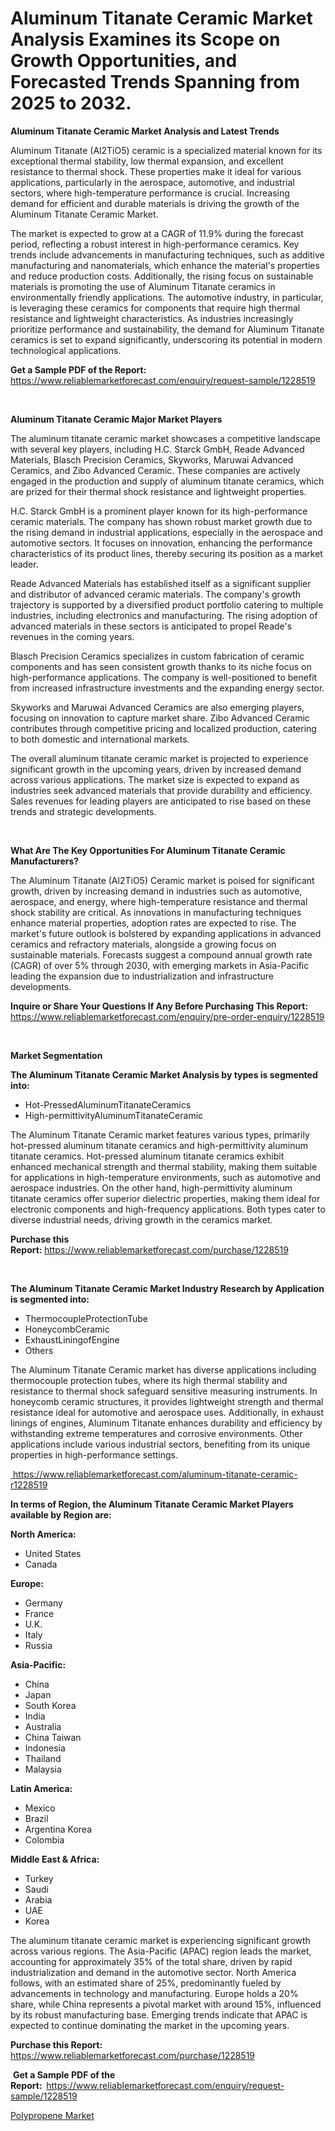 <p><h1>Aluminum Titanate Ceramic Market Analysis Examines its Scope on Growth Opportunities, and Forecasted Trends Spanning from 2025 to 2032.</h1></p><p><strong>Aluminum Titanate Ceramic Market Analysis and Latest Trends</strong></p>
<p><p>Aluminum Titanate (Al2TiO5) ceramic is a specialized material known for its exceptional thermal stability, low thermal expansion, and excellent resistance to thermal shock. These properties make it ideal for various applications, particularly in the aerospace, automotive, and industrial sectors, where high-temperature performance is crucial. Increasing demand for efficient and durable materials is driving the growth of the Aluminum Titanate Ceramic Market.</p><p>The market is expected to grow at a CAGR of 11.9% during the forecast period, reflecting a robust interest in high-performance ceramics. Key trends include advancements in manufacturing techniques, such as additive manufacturing and nanomaterials, which enhance the material's properties and reduce production costs. Additionally, the rising focus on sustainable materials is promoting the use of Aluminum Titanate ceramics in environmentally friendly applications. The automotive industry, in particular, is leveraging these ceramics for components that require high thermal resistance and lightweight characteristics. As industries increasingly prioritize performance and sustainability, the demand for Aluminum Titanate ceramics is set to expand significantly, underscoring its potential in modern technological applications.</p></p>
<p><strong>Get a Sample PDF of the Report:&nbsp;</strong> <a href="https://www.reliablemarketforecast.com/enquiry/request-sample/1228519?utm_campaign=2932&utm_medium=2&utm_source=Github&utm_content=ia&utm_term=31032025&utm_id=aluminum-titanate-ceramic">https://www.reliablemarketforecast.com/enquiry/request-sample/1228519</a></p>
<p>&nbsp;</p>
<p><strong>Aluminum Titanate Ceramic Major Market Players</strong></p>
<p><p>The aluminum titanate ceramic market showcases a competitive landscape with several key players, including H.C. Starck GmbH, Reade Advanced Materials, Blasch Precision Ceramics, Skyworks, Maruwai Advanced Ceramics, and Zibo Advanced Ceramic. These companies are actively engaged in the production and supply of aluminum titanate ceramics, which are prized for their thermal shock resistance and lightweight properties.</p><p>H.C. Starck GmbH is a prominent player known for its high-performance ceramic materials. The company has shown robust market growth due to the rising demand in industrial applications, especially in the aerospace and automotive sectors. It focuses on innovation, enhancing the performance characteristics of its product lines, thereby securing its position as a market leader.</p><p>Reade Advanced Materials has established itself as a significant supplier and distributor of advanced ceramic materials. The company's growth trajectory is supported by a diversified product portfolio catering to multiple industries, including electronics and manufacturing. The rising adoption of advanced materials in these sectors is anticipated to propel Reade's revenues in the coming years.</p><p>Blasch Precision Ceramics specializes in custom fabrication of ceramic components and has seen consistent growth thanks to its niche focus on high-performance applications. The company is well-positioned to benefit from increased infrastructure investments and the expanding energy sector.</p><p>Skyworks and Maruwai Advanced Ceramics are also emerging players, focusing on innovation to capture market share. Zibo Advanced Ceramic contributes through competitive pricing and localized production, catering to both domestic and international markets.</p><p>The overall aluminum titanate ceramic market is projected to experience significant growth in the upcoming years, driven by increased demand across various applications. The market size is expected to expand as industries seek advanced materials that provide durability and efficiency. Sales revenues for leading players are anticipated to rise based on these trends and strategic developments.</p></p>
<p>&nbsp;</p>
<p><strong>What Are The Key Opportunities For Aluminum Titanate Ceramic Manufacturers?</strong></p>
<p><p>The Aluminum Titanate (Al2TiO5) Ceramic market is poised for significant growth, driven by increasing demand in industries such as automotive, aerospace, and energy, where high-temperature resistance and thermal shock stability are critical. As innovations in manufacturing techniques enhance material properties, adoption rates are expected to rise. The market's future outlook is bolstered by expanding applications in advanced ceramics and refractory materials, alongside a growing focus on sustainable materials. Forecasts suggest a compound annual growth rate (CAGR) of over 5% through 2030, with emerging markets in Asia-Pacific leading the expansion due to industrialization and infrastructure developments.</p></p>
<p><strong>Inquire or Share Your Questions If Any Before Purchasing This Report:</strong> <a href="https://www.reliablemarketforecast.com/enquiry/pre-order-enquiry/1228519?utm_campaign=2932&utm_medium=2&utm_source=Github&utm_content=ia&utm_term=31032025&utm_id=aluminum-titanate-ceramic">https://www.reliablemarketforecast.com/enquiry/pre-order-enquiry/1228519</a></p>
<p>&nbsp;</p>
<p><strong>Market Segmentation</strong></p>
<p><strong>The Aluminum Titanate Ceramic Market Analysis by types is segmented into:</strong></p>
<p><ul><li>Hot-PressedAluminumTitanateCeramics</li><li>High-permittivityAluminumTitanateCeramic</li></ul></p>
<p><p>The Aluminum Titanate Ceramic market features various types, primarily hot-pressed aluminum titanate ceramics and high-permittivity aluminum titanate ceramics. Hot-pressed aluminum titanate ceramics exhibit enhanced mechanical strength and thermal stability, making them suitable for applications in high-temperature environments, such as automotive and aerospace industries. On the other hand, high-permittivity aluminum titanate ceramics offer superior dielectric properties, making them ideal for electronic components and high-frequency applications. Both types cater to diverse industrial needs, driving growth in the ceramics market.</p></p>
<p><strong>Purchase this Report:&nbsp;</strong><a href="https://www.reliablemarketforecast.com/purchase/1228519?utm_campaign=2932&utm_medium=2&utm_source=Github&utm_content=ia&utm_term=31032025&utm_id=aluminum-titanate-ceramic">https://www.reliablemarketforecast.com/purchase/1228519</a></p>
<p>&nbsp;</p>
<p><strong>The Aluminum Titanate Ceramic Market Industry Research by Application is segmented into:</strong></p>
<p><ul><li>ThermocoupleProtectionTube</li><li>HoneycombCeramic</li><li>ExhaustLiningofEngine</li><li>Others</li></ul></p>
<p><p>The Aluminum Titanate Ceramic market has diverse applications including thermocouple protection tubes, where its high thermal stability and resistance to thermal shock safeguard sensitive measuring instruments. In honeycomb ceramic structures, it provides lightweight strength and thermal resistance ideal for automotive and aerospace uses. Additionally, in exhaust linings of engines, Aluminum Titanate enhances durability and efficiency by withstanding extreme temperatures and corrosive environments. Other applications include various industrial sectors, benefiting from its unique properties in high-performance settings.</p></p>
<p><a href="https://www.reliablemarketforecast.com/aluminum-titanate-ceramic-r1228519?utm_campaign=2932&utm_medium=2&utm_source=Github&utm_content=ia&utm_term=31032025&utm_id=aluminum-titanate-ceramic">&nbsp;https://www.reliablemarketforecast.com/aluminum-titanate-ceramic-r1228519</a></p>
<p><strong>In terms of Region, the Aluminum Titanate Ceramic Market Players available by Region are:</strong></p>
<p>
    <p> <strong> North America: </strong>
        <ul>
            <li>United States</li>
            <li>Canada</li>
        </ul>
        </p> 
    <p> <strong> Europe: </strong>
        <ul>
            <li>Germany</li>
            <li>France</li>
            <li>U.K.</li>
            <li>Italy</li>
            <li>Russia</li>
        </ul>
        </p> 
    <p> <strong> Asia-Pacific: </strong>
        <ul>
            <li>China</li>
            <li>Japan</li>
            <li>South Korea</li>
            <li>India</li>
            <li>Australia</li>
            <li>China Taiwan</li>
            <li>Indonesia</li>
            <li>Thailand</li>
            <li>Malaysia</li>
        </ul>
        </p> 
    <p> <strong> Latin America: </strong>
        <ul>
            <li>Mexico</li>
            <li>Brazil</li>
            <li>Argentina Korea</li>
            <li>Colombia</li>
        </ul>
        </p> 
    <p> <strong> Middle East & Africa: </strong>
        <ul>
            <li>Turkey</li>
            <li>Saudi</li>
            <li>Arabia</li>
            <li>UAE</li>
            <li>Korea</li>
        </ul>
    </p>
    </p>
<p><p>The aluminum titanate ceramic market is experiencing significant growth across various regions. The Asia-Pacific (APAC) region leads the market, accounting for approximately 35% of the total share, driven by rapid industrialization and demand in the automotive sector. North America follows, with an estimated share of 25%, predominantly fueled by advancements in technology and manufacturing. Europe holds a 20% share, while China represents a pivotal market with around 15%, influenced by its robust manufacturing base. Emerging trends indicate that APAC is expected to continue dominating the market in the upcoming years.</p></p>
<p><strong>Purchase this Report: </strong><a href="https://www.reliablemarketforecast.com/purchase/1228519?utm_campaign=2932&utm_medium=2&utm_source=Github&utm_content=ia&utm_term=31032025&utm_id=aluminum-titanate-ceramic">https://www.reliablemarketforecast.com/purchase/1228519</a></p>
<p>&nbsp;<strong>Get a Sample PDF of the Report:&nbsp;&nbsp;</strong><a href="https://www.reliablemarketforecast.com/enquiry/request-sample/1228519?utm_campaign=2932&utm_medium=2&utm_source=Github&utm_content=ia&utm_term=31032025&utm_id=aluminum-titanate-ceramic">https://www.reliablemarketforecast.com/enquiry/request-sample/1228519</a></p>
<p><strong></strong></p>
<p><p><a href="https://github.com/amoakuolaopa/Market-Research-Report-List-1/blob/main/polypropene-market.md?utm_campaign=2932&utm_medium=2&utm_source=Github&utm_content=ia&utm_term=31032025&utm_id=aluminum-titanate-ceramic">Polypropene Market</a></p></p>